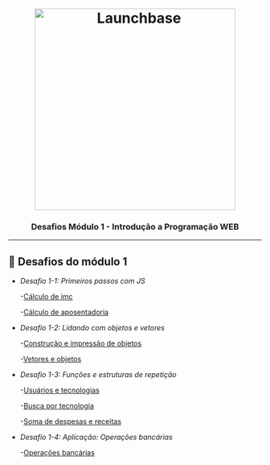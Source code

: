 <h1 align="center">
    <img alt="Launchbase" src="https://storage.googleapis.com/golden-wind/bootcamp-launchbase/logo.png" width="400px" />
</h1>

<h3 align="center">
  Desafios Módulo 1 - Introdução a Programação WEB
</h3>

<hr>

## 🚀 Desafios do módulo 1

- *Desafio 1-1: Primeiros passos com JS* 

    -[Cálculo de imc](js/imc_calcullation.js)

    -[Cálculo de aposentadoria](js/retirement_calcullation.js)

- *Desafio 1-2: Lidando com objetos e vetores*

    -[Construção e impressão de objetos](js/construction_printing_objects.js)

    -[Vetores e objetos](js/vectors_objects.js)

- *Desafio 1-3: Funções e estruturas de repetição*

    -[Usuários e tecnologias](js/users_and_tech.js)

    -[Busca por tecnologia](js/search_for_technology.js)

    -[Soma de despesas e receitas](js/sum_expenses_revenues.js)

- *Desafio 1-4: Aplicação: Operações bancárias*

    -[Operações bancárias](js/bank_transactions.js)